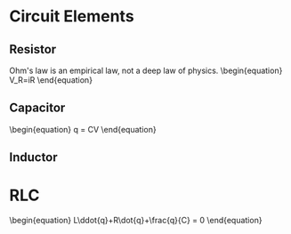 # Circuit Elements

## Resistor

Ohm's law is an empirical law, not a deep law of physics.
\begin{equation}
V_R=iR
\end{equation}

## Capacitor

\begin{equation}
q = CV
\end{equation}

## Inductor

# RLC

\begin{equation}
L\ddot{q}+R\dot{q}+\frac{q}{C} = 0
\end{equation}